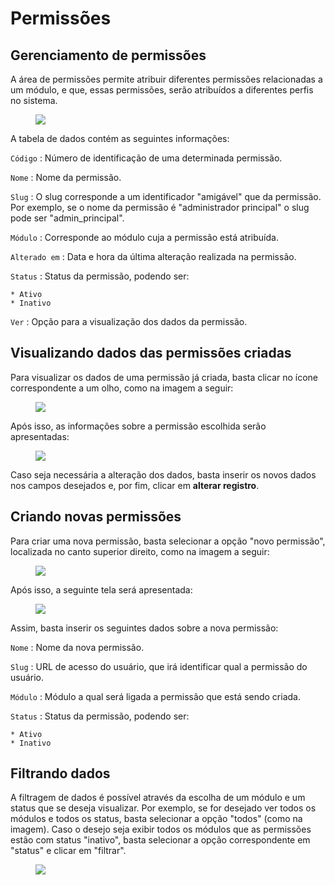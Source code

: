 # Permissões

## Gerenciamento de permissões

A área de permissões permite atribuir diferentes permissões relacionadas a um módulo, e que, essas permissões, serão atribuídos a diferentes perfis no sistema.

<figure class="images">
    <img src="../../../../assets/prints-operacional/permissoes.jpg" />
</figure>

A tabela de dados contém as seguintes informações:

`Código`
: Número de identificação de uma determinada permissão.

`Nome`
: Nome da permissão.

`Slug`
: O slug corresponde a um identificador "amigável" que da permissão. Por exemplo, se o nome da permissão é "administrador principal" o slug pode ser "admin_principal".

`Módulo`
: Corresponde ao módulo cuja a permissão está atribuída.

`Alterado em`
: Data e hora da última alteração realizada na permissão.

`Status`
: Status da permissão, podendo ser:

    * Ativo
    * Inativo

`Ver`
: Opção para a visualização dos dados da permissão.

## Visualizando dados das permissões criadas

Para visualizar os dados de uma permissão já criada, basta clicar no ícone correspondente a um olho, como na imagem a seguir:

<figure class="images">
    <img src="../../../../assets/prints-operacional/modulos-olho.jpg" />
</figure>

Após isso, as informações sobre a permissão escolhida serão apresentadas:

<figure class="images">
    <img src="../../../../assets/prints-operacional/permissoes-visualizando.jpg" />
</figure>

Caso seja necessária a alteração dos dados, basta inserir os novos dados nos campos desejados e, por fim, clicar em **alterar registro**.

## Criando novas permissões

Para criar uma nova permissão, basta selecionar a opção "novo permissão", localizada no canto superior direito, como na imagem a seguir:

<figure class="images">
    <img src="../../../../assets/prints-operacional/permissoes-nova-permissao.jpg" />
</figure>

Após isso, a seguinte tela será apresentada:

<figure class="images">
    <img src="../../../../assets/prints-operacional/permissoes-novo.jpg" />
</figure>

Assim, basta inserir os seguintes dados sobre a nova permissão:

`Nome`
: Nome da nova permissão.

`Slug`
: URL de acesso do usuário, que irá identificar qual a permissão do usuário.

`Módulo`
: Módulo a qual será ligada a permissão que está sendo criada.

`Status`
: Status da permissão, podendo ser:

    * Ativo
    * Inativo

## Filtrando dados

A filtragem de dados é possível através da escolha de um módulo e um status que se deseja visualizar. Por exemplo, se for desejado ver todos os módulos e todos os status, basta selecionar a opção "todos" (como na imagem). Caso o desejo seja exibir todos os módulos que as permissões estão com status "inativo", basta selecionar a opção correspondente em "status" e clicar em "filtrar".

<figure class="images">
    <img src="../../../../assets/prints-operacional/permissoes-filtro.jpg" />
</figure>